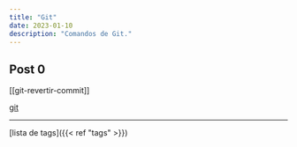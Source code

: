```yaml
---
title: "Git"
date: 2023-01-10
description: "Comandos de Git."
---
```


## Post 0

[[git-revertir-commit]]

[git](git-revertir-commit)

---

[lista de tags]({{< ref "tags" >}})